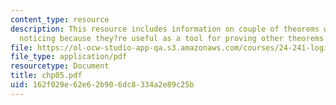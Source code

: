 ```yaml
---
content_type: resource
description: This resource includes information on couple of theorems which, are worth
  noticing because they?re useful as a tool for proving other theorems.
file: https://ol-ocw-studio-app-qa.s3.amazonaws.com/courses/24-241-logic-i-fall-2005/162f029e62e62b906dc8334a2e89c25b_chp05.pdf
file_type: application/pdf
resourcetype: Document
title: chp05.pdf
uid: 162f029e-62e6-2b90-6dc8-334a2e89c25b
---
```


